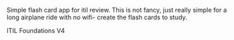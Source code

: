 Simple flash card app for itil review. 
This is not fancy, just really simple for a long airplane ride with no wifi- create the flash cards to study. 

ITIL Foundations V4
